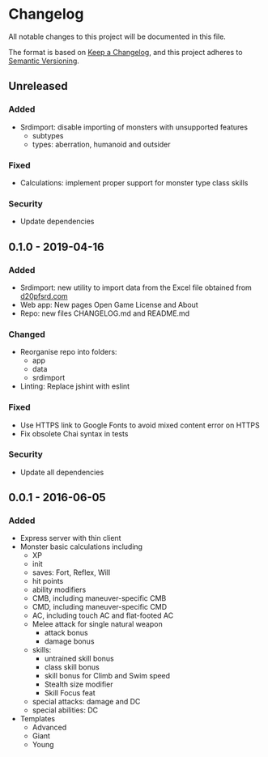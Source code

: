 # Changelog
All notable changes to this project will be documented in this file.

The format is based on [Keep a Changelog](https://keepachangelog.com/en/1.0.0/),
and this project adheres to [Semantic Versioning](https://semver.org/spec/v2.0.0.html).

## Unreleased
### Added
- Srdimport: disable importing of monsters with unsupported features
  - subtypes
  - types: aberration, humanoid and outsider

### Fixed
- Calculations: implement proper support for monster type class skills

### Security
- Update dependencies

## 0.1.0 - 2019-04-16
### Added
- Srdimport: new utility to import data from the Excel file obtained from [d20pfsrd.com](http://www.d20pfsrd.com/bestiary/tools/monster-filter/)
- Web app: New pages Open Game License and About
- Repo: new files CHANGELOG.md and README.md

### Changed
- Reorganise repo into folders:
  - app
  - data
  - srdimport
- Linting: Replace jshint with eslint

### Fixed
- Use HTTPS link to Google Fonts to avoid mixed content error on HTTPS
- Fix obsolete Chai syntax in tests

### Security
- Update all dependencies

## 0.0.1 - 2016-06-05
### Added
- Express server with thin client
- Monster basic calculations including
  - XP
  - init
  - saves: Fort, Reflex, Will
  - hit points
  - ability modifiers
  - CMB, including maneuver-specific CMB
  - CMD, including maneuver-specific CMD
  - AC, including touch AC and flat-footed AC
  - Melee attack for single natural weapon
    - attack bonus
    - damage bonus
  - skills:
    - untrained skill bonus
    - class skill bonus
    - skill bonus for Climb and Swim speed
    - Stealth size modifier
    - Skill Focus feat
  - special attacks: damage and DC
  - special abilities: DC
- Templates
  - Advanced
  - Giant
  - Young
